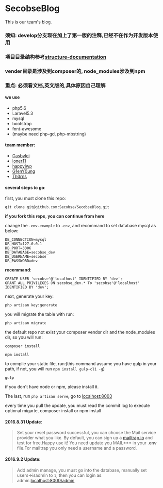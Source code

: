 # SecobseBlog

This is our team's blog.

### 须知: develop分支现在加上了第一版的注释,已经不在作为开发版本使用
### 项目目录结构参考[structure-documentation](https://laravel.com/docs/5.3/structure)
### vender目录是涉及到composer的, node_modules涉及到npm
### **重点**: 必须看文档,英文版的,具体原因自己理解

#### we use

- php5.6
- Laravel5.3
- mysql
- bootstrap
- font-awesome
- (maybe need php-gd, php-mbstring)

#### team member:
- [Gasbylei](https://github.com/Gasbylei)
- [loner11](https://github.com/loner11)
- [happylwp](https://github.com/happylwp)
- [G1enY0ung](https://github.com/G1enY0ung)
- [Th0rns](https://github.com/Th0rns)

#### several steps to go:

first, you must clone this repo:

```
git clone git@github.com:Secobse/SecobseBlog.git
```

**if you fork this repo, you can continue from here**

change the `.env.example` to `.env`, and recommand to set database mysql as below:

```
DB_CONNECTION=mysql
DB_HOST=127.0.0.1
DB_PORT=3306
DB_DATABASE=secobse_dev
DB_USERNAME=secobse
DB_PASSWORD=dev
```

**recommand**:

```
CREATE USER 'secobse'@'localhost' IDENTIFIED BY 'dev';
GRANT ALL PRIVILEGES ON secobse_dev.* To 'secobse'@'localhost' IDENTIFIED BY 'dev';
```

next, generate your key:

```
php artisan key:generate
```

you will migrate the table with run:

```
php artisan migrate
```

the default repo not exist your composer vendor dir and the node_modules dir, so you will run:

```
composer install

npm install
```

to complie your static file, run:(this command assume you have gulp in your path, if not, you will run `npm install gulp-cli -g`)

```
gulp
```

if you don't have node or npm, please install it.

The last, run `php artisan serve`, go to [localhost:8000](http://localhost:8000)

every time you pull the update, you must read the commit log to execute optional migarte, composer install or npm install

#### 2016.8.31 Update:

> Set your reset password successful, you can choose the Mail service provider what you like.
By default, you can sign up a [mailtrap.io](https://mailtrap.io) and test for free.Happy use it!
You need update you MAIL*** in your **.env** file.For mailtrap you only need a username and a
password.

#### 2016.9.2 Update:

> Add admin manage, you must go into the database, manually set users->isadmin to `1`, then you can login as admin.[localhost:8000/admin](http://localhost:8000/admin)
